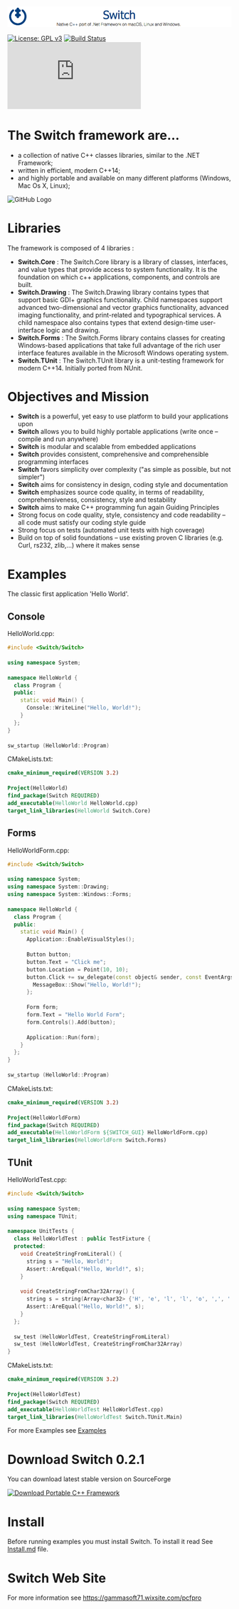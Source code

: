 ![GitHub Logo](Documentations/Images/SwitchNativeC++port.png)

[![License: GPL v3](https://img.shields.io/badge/License-GPL%20v3-blue.svg)](https://www.gnu.org/licenses/gpl-3.0) 
[![Build Status](https://travis-ci.org/yfiumefreddo/Pcf.svg)](https://travis-ci.org/yfiumefreddo/Pcf) 
[![Download Portable C++ Framework](https://sourceforge.net/sflogo.php?type=8&group_id=2794431)](https://sourceforge.net/p/pcfpro/)

# The Switch framework are...
- a collection of native C++ classes libraries, similar to the .NET Framework;
- written in efficient, modern C++14;
- and highly portable and available on many different platforms (Windows, Mac Os X, Linux);

![GitHub Logo](Documentations/Images/SwitchArchitecture.png)

# Libraries
The framework is composed of 4 libraries :
- **Switch.Core** : The Switch.Core library is a library of classes, interfaces, and value types that provide access to system functionality. It is the foundation on which c++ applications, components, and controls are built.
- **Switch.Drawing** : The Switch.Drawing library contains types that support basic GDI+ graphics functionality. Child namespaces support advanced two-dimensional and vector graphics functionality, advanced imaging functionality, and print-related and typographical services. A child namespace also contains types that extend design-time user-interface logic and drawing.
- **Switch.Forms** : The Switch.Forms library contains classes for creating Windows-based applications that take full advantage of the rich user interface features available in the Microsoft Windows operating system.
- **Switch.TUnit** : The Switch.TUnit library is a unit-testing framework for modern C++14. Initially ported from NUnit.

# Objectives and Mission
- **Switch** is a powerful, yet easy to use platform to build your applications upon
- **Switch** allows you to build highly portable applications (write once – compile and run anywhere)
- **Switch** is modular and scalable from embedded applications
- **Switch** provides consistent, comprehensive and comprehensible programming interfaces
- **Switch** favors simplicity over complexity ("as simple as possible, but not simpler")
- **Switch** aims for consistency in design, coding style and documentation
- **Switch** emphasizes source code quality, in terms of readability, comprehensiveness, consistency, style and testability
- **Switch** aims to make C++ programming fun again Guiding Principles
- Strong focus on code quality, style, consistency and code readability –all code must satisfy our coding style guide
- Strong focus on tests (automated unit tests with high coverage)
- Build on top of solid foundations – use existing proven C libraries (e.g. Curl, rs232, zlib,...) where it makes sense

# Examples
The classic first application 'Hello World'.

## Console
HelloWorld.cpp:
```c++
#include <Switch/Switch>

using namespace System;

namespace HelloWorld {
  class Program {
  public:
    static void Main() {
      Console::WriteLine("Hello, World!");
    }
  };
}

sw_startup (HelloWorld::Program)
```

CMakeLists.txt:
```cmake
cmake_minimum_required(VERSION 3.2)

Project(HelloWorld)
find_package(Switch REQUIRED)
add_executable(HelloWorld HelloWorld.cpp)
target_link_libraries(HelloWorld Switch.Core)
```

## Forms
HelloWorldForm.cpp:
```c++
#include <Switch/Switch>

using namespace System;
using namespace System::Drawing;
using namespace System::Windows::Forms;

namespace HelloWorld {
  class Program {
  public:
    static void Main() {
      Application::EnableVisualStyles();
      
      Button button;
      button.Text = "Click me";
      button.Location = Point(10, 10);
      button.Click += sw_delegate(const object& sender, const EventArgs& e) {
        MessageBox::Show("Hello, World!");
      };
      
      Form form;
      form.Text = "Hello World Form";
      form.Controls().Add(button);
      
      Application::Run(form);
    }
  };
}

sw_startup (HelloWorld::Program)
```

CMakeLists.txt:
```cmake
cmake_minimum_required(VERSION 3.2)

Project(HelloWorldForm)
find_package(Switch REQUIRED)
add_executable(HelloWorldForm ${SWITCH_GUI} HelloWorldForm.cpp)
target_link_libraries(HelloWorldForm Switch.Forms)
```

## TUnit
HelloWorldTest.cpp:
```c++
#include <Switch/Switch>

using namespace System;
using namespace TUnit;

namespace UnitTests {
  class HelloWorldTest : public TestFixture {
  protected:
    void CreateStringFromLiteral() {
      string s = "Hello, World!";
      Assert::AreEqual("Hello, World!", s);
    }

    void CreateStringFromChar32Array() {
      string s = string(Array<char32> {'H', 'e', 'l', 'l', 'o', ',', ' ', 'W', 'o', 'r', 'l', 'd', '!'});
      Assert::AreEqual("Hello, World!", s);
    }
  };

  sw_test (HelloWorldTest, CreateStringFromLiteral)
  sw_test (HelloWorldTest, CreateStringFromChar32Array)
}
```

CMakeLists.txt:
```cmake
cmake_minimum_required(VERSION 3.2)

Project(HelloWorldTest)
find_package(Switch REQUIRED)
add_executable(HelloWorldTest HelloWorldTest.cpp)
target_link_libraries(HelloWorldTest Switch.TUnit.Main)
```

For more Examples see [Examples](Examples)

# Download Switch 0.2.1
You can download latest stable version on SourceForge

[![Download Portable C++ Framework](https://a.fsdn.com/con/app/sf-download-button)](https://sourceforge.net/projects/pcfpro/files/latest/download)

# Install
Before running examples you must install Switch. To install it read See [Install.md](Install.md) file.

# Switch Web Site
For more information see https://gammasoft71.wixsite.com/pcfpro
